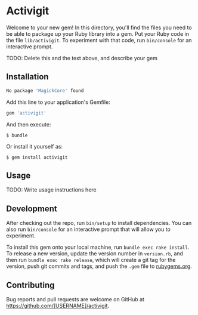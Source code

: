 # Activigit

Welcome to your new gem! In this directory, you'll find the files you need to be able to package up your Ruby library into a gem. Put your Ruby code in the file `lib/activigit`. To experiment with that code, run `bin/console` for an interactive prompt.

TODO: Delete this and the text above, and describe your gem

## Installation

~~~bash
No package 'MagickCore' found
~~~

Add this line to your application's Gemfile:

```ruby
gem 'activigit'
```

And then execute:

    $ bundle

Or install it yourself as:

    $ gem install activigit

## Usage

TODO: Write usage instructions here

## Development

After checking out the repo, run `bin/setup` to install dependencies. You can also run `bin/console` for an interactive prompt that will allow you to experiment.

To install this gem onto your local machine, run `bundle exec rake install`. To release a new version, update the version number in `version.rb`, and then run `bundle exec rake release`, which will create a git tag for the version, push git commits and tags, and push the `.gem` file to [rubygems.org](https://rubygems.org).

## Contributing

Bug reports and pull requests are welcome on GitHub at https://github.com/[USERNAME]/activigit.
